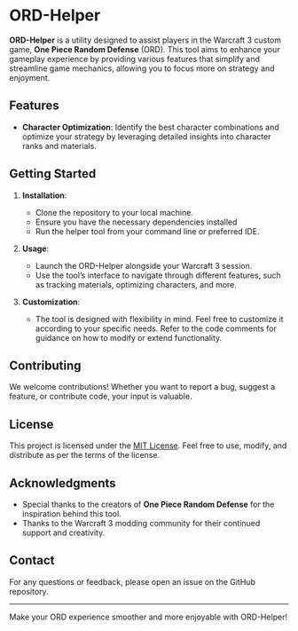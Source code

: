 # ORD-Helper

**ORD-Helper** is a utility designed to assist players in the Warcraft 3 custom game, **One Piece Random Defense** (ORD). This tool aims to enhance your gameplay experience by providing various features that simplify and streamline game mechanics, allowing you to focus more on strategy and enjoyment.

## Features
- **Character Optimization**: Identify the best character combinations and optimize your strategy by leveraging detailed insights into character ranks and materials.

## Getting Started

1. **Installation**: 
   - Clone the repository to your local machine.
   - Ensure you have the necessary dependencies installed
   - Run the helper tool from your command line or preferred IDE.

2. **Usage**:
   - Launch the ORD-Helper alongside your Warcraft 3 session.
   - Use the tool’s interface to navigate through different features, such as tracking materials, optimizing characters, and more.

3. **Customization**:
   - The tool is designed with flexibility in mind. Feel free to customize it according to your specific needs. Refer to the code comments for guidance on how to modify or extend functionality.

## Contributing

We welcome contributions! Whether you want to report a bug, suggest a feature, or contribute code, your input is valuable.

## License

This project is licensed under the [MIT License](https://opensource.org/license/mit). Feel free to use, modify, and distribute as per the terms of the license.

## Acknowledgments

- Special thanks to the creators of **One Piece Random Defense** for the inspiration behind this tool.
- Thanks to the Warcraft 3 modding community for their continued support and creativity.

## Contact

For any questions or feedback, please open an issue on the GitHub repository.

---

Make your ORD experience smoother and more enjoyable with ORD-Helper!
